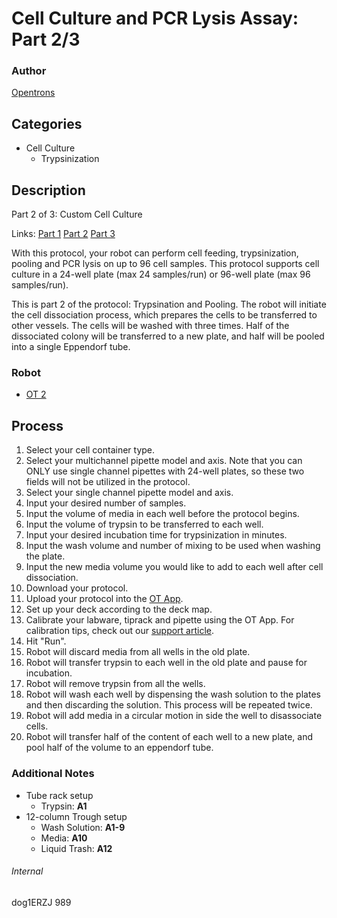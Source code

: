 # Cell Culture and PCR Lysis Assay: Part 2/3

### Author
[Opentrons](http://www.opentrons.com/)

## Categories
* Cell Culture
    * Trypsinization

## Description
Part 2 of 3: Custom Cell Culture

Links: [Part 1](./989-max-delbruck-center-part1) [Part 2](./989-max-delbruck-center-part2) [Part 3](./989-max-delbruck-center-part3)

With this protocol, your robot can perform cell feeding, trypsinization, pooling and PCR lysis on up to 96 cell samples. This protocol supports cell culture in a 24-well plate (max 24 samples/run) or 96-well plate (max 96 samples/run).

This is part 2 of the protocol: Trypsination and Pooling. The robot will initiate the cell dissociation process, which prepares the cells to be transferred to other vessels. The cells will be washed with three times. Half of the dissociated colony will be transferred to a new plate, and half will be pooled into a single Eppendorf tube.

### Robot
* [OT 2](https://opentrons.com/ot-2)

## Process
1. Select your cell container type.
2. Select your multichannel pipette model and axis. Note that you can ONLY use single channel pipettes with 24-well plates, so these two fields will not be utilized in the protocol.
3. Select your single channel pipette model and axis.
4. Input your desired number of samples.
5. Input the volume of media in each well before the protocol begins.
6. Input the volume of trypsin to be transferred to each well.
7. Input your desired incubation time for trypsinization in minutes.
8. Input the wash volume and number of mixing to be used when washing the plate.
10. Input the new media volume you would like to add to each well after cell dissociation.
9. Download your protocol.
10. Upload your protocol into the [OT App](https://opentrons.com/ot-app).
11. Set up your deck according to the deck map.
12. Calibrate your labware, tiprack and pipette using the OT App. For calibration tips, check out our [support article](https://support.opentrons.com/ot-2/getting-started-software-setup/deck-calibration).
13. Hit "Run".
14. Robot will discard media from all wells in the old plate.
15. Robot will transfer trypsin to each well in the old plate and pause for incubation.
16. Robot will remove trypsin from all the wells.
17. Robot will wash each well by dispensing the wash solution to the plates and then discarding the solution. This process will be repeated twice.
18. Robot will add media in a circular motion in side the well to disassociate cells.
19. Robot will transfer half of the content of each well to a new plate, and pool half of the volume to an eppendorf tube.

### Additional Notes
* Tube rack setup
    * Trypsin: **A1**
* 12-column Trough setup
    * Wash Solution: **A1-9**
    * Media: **A10**
    * Liquid Trash: **A12**

###### Internal
dog1ERZJ
989
